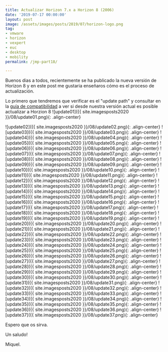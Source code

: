 ```yaml
---
title: Actualizar Horizon 7.x a Horizon 8 (2006)
date: '2019-07-17 00:00:00'
layout: post
image: /assets/images/posts/2019/07/horizon-logo.png
tag:
- vmware
- horizon
- vexpert
- euc
- desktop
- mobility
permalink: /jmp-part18/

---
```


Buenos dias a todos, recientemente se ha publicado la nueva versión de Horizon 8 y en este post me gustaria enseñaros cómo es el proceso de actualización.

Lo primero que tendremos que verificar es el "update path" y consultar en la [guía de compatibilidad](https://www.vmware.com/resources/compatibility/sim/interop_matrix.php) a ver si desde nuestra versión actual es posible actualizar a Horzion 8
![update01]({{ site.imagesposts2020 }}/08/update01.png){: .align-center}

![update02]({{ site.imagesposts2020 }}/08/update02.png){: .align-center}
![update03]({{ site.imagesposts2020 }}/08/update03.png){: .align-center}
![update04]({{ site.imagesposts2020 }}/08/update04.png){: .align-center}
![update05]({{ site.imagesposts2020 }}/08/update05.png){: .align-center}
![update06]({{ site.imagesposts2020 }}/08/update06.png){: .align-center}
![update07]({{ site.imagesposts2020 }}/08/update07.png){: .align-center}
![update08]({{ site.imagesposts2020 }}/08/update08.png){: .align-center}
![update09]({{ site.imagesposts2020 }}/08/update09.png){: .align-center}
![update10]({{ site.imagesposts2020 }}/08/update10.png){: .align-center}
![update11]({{ site.imagesposts2020 }}/08/update11.png){: .align-center}
![update12]({{ site.imagesposts2020 }}/08/update12.png){: .align-center}
![update13]({{ site.imagesposts2020 }}/08/update13.png){: .align-center}
![update14]({{ site.imagesposts2020 }}/08/update14.png){: .align-center}
![update15]({{ site.imagesposts2020 }}/08/update15.png){: .align-center}
![update16]({{ site.imagesposts2020 }}/08/update16.png){: .align-center}
![update17]({{ site.imagesposts2020 }}/08/update17.png){: .align-center}
![update18]({{ site.imagesposts2020 }}/08/update18.png){: .align-center}
![update19]({{ site.imagesposts2020 }}/08/update19.png){: .align-center}
![update20]({{ site.imagesposts2020 }}/08/update20.png){: .align-center}
![update21]({{ site.imagesposts2020 }}/08/update21.png){: .align-center}
![update22]({{ site.imagesposts2020 }}/08/update22.png){: .align-center}
![update23]({{ site.imagesposts2020 }}/08/update23.png){: .align-center}
![update24]({{ site.imagesposts2020 }}/08/update24.png){: .align-center}
![update25]({{ site.imagesposts2020 }}/08/update25.png){: .align-center}
![update26]({{ site.imagesposts2020 }}/08/update26.png){: .align-center}
![update27]({{ site.imagesposts2020 }}/08/update27.png){: .align-center}
![update28]({{ site.imagesposts2020 }}/08/update28.png){: .align-center}
![update29]({{ site.imagesposts2020 }}/08/update29.png){: .align-center}
![update30]({{ site.imagesposts2020 }}/08/update30.png){: .align-center}
![update31]({{ site.imagesposts2020 }}/08/update31.png){: .align-center}
![update32]({{ site.imagesposts2020 }}/08/update32.png){: .align-center}
![update33]({{ site.imagesposts2020 }}/08/update33.png){: .align-center}
![update34]({{ site.imagesposts2020 }}/08/update34.png){: .align-center}
![update35]({{ site.imagesposts2020 }}/08/update35.png){: .align-center}
![update36]({{ site.imagesposts2020 }}/08/update36.png){: .align-center}
![update37]({{ site.imagesposts2020 }}/08/update37.png){: .align-center}



Espero que os sirva.

Un saludo!

Miquel.


